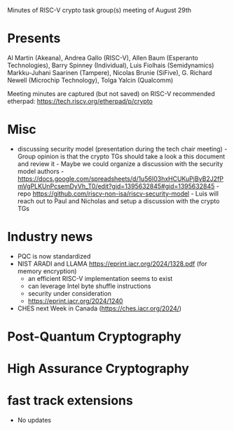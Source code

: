 Minutes of RISC-V crypto task group(s) meeting of August 29th

# Presents

Al Martin (Akeana),
Andrea Gallo (RISC-V),
      Allen Baum (Esperanto Technologies),
Barry Spinney (Individual),
Luis Fiolhais (Semidynamics)
Markku-Juhani Saarinen (Tampere),
Nicolas Brunie (SiFive),
G. Richard Newell (Microchip Technology),
Tolga Yalcin (Qualcomm)


Meeting minutes are captured (but not saved) on RISC-V recommended etherpad: https://tech.riscv.org/etherpad/p/crypto

# Misc

- discussing security model (presentation during the tech chair meeting)
      - Group opinion is that the crypto TGs should take a look a this document and review it
      - Maybe we could organize a discussion with the security model authors
      - https://docs.google.com/spreadsheets/d/1u56I03hxHCUKuPjByB2J2fPmVgPLKUnPcsemDyVh_T0/edit?gid=1395632845#gid=1395632845
      - repo https://github.com/riscv-non-isa/riscv-security-model
      - Luis will reach out to Paul and Nicholas and setup a discussion with the crypto TGs

# Industry news

- PQC is now standardized
- NIST ARADI and LLAMA https://eprint.iacr.org/2024/1328.pdf (for memory encryption)
     - an efficient RISC-V implementation seems to exist
     - can leverage Intel byte shuffle instructions
     - security under consideration
     - https://eprint.iacr.org/2024/1240
- CHES next Week in Canada (https://ches.iacr.org/2024/)

# Post-Quantum Cryptography

# High Assurance Cryptography 

# fast track extensions

- No updates
